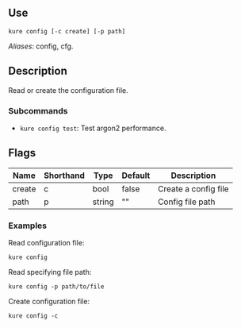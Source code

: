 ## Use

`kure config [-c create] [-p path]`

*Aliases*: config, cfg.

## Description

Read or create the configuration file.

### Subcommands

- `kure config test`: Test argon2 performance.

## Flags 

|  Name     | Shorthand |     Type      |    Default    |         Description          |
|-----------|-----------|---------------|---------------|------------------------------|
| create    | c         | bool          | false         | Create a config file         |
| path      | p         | string        | ""            | Config file path             |

### Examples

Read configuration file:
```
kure config
```

Read specifying file path:
```
kure config -p path/to/file
```

Create configuration file:
```
kure config -c
```